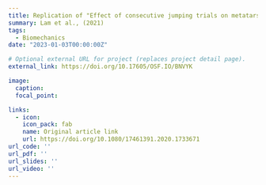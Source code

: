 ```yaml
---
title: Replication of "Effect of consecutive jumping trials on metatarsophalangeal, ankle, and knee biomechanics during take-off and landing"
summary: Lam et al., (2021)
tags:
  - Biomechanics
date: "2023-01-03T00:00:00Z"

# Optional external URL for project (replaces project detail page).
external_link: https://doi.org/10.17605/OSF.IO/BNVYK

image:
  caption: 
  focal_point: 

links:
  - icon: 
    icon_pack: fab
    name: Original article link
    url: https://doi.org/10.1080/17461391.2020.1733671
url_code: ''
url_pdf: ''
url_slides: ''
url_video: ''
---
```

